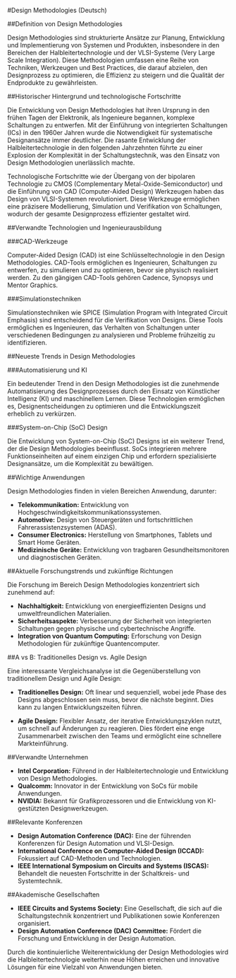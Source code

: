 #Design Methodologies (Deutsch)

##Definition von Design Methodologies

Design Methodologies sind strukturierte Ansätze zur Planung, Entwicklung und Implementierung von Systemen und Produkten, insbesondere in den Bereichen der Halbleitertechnologie und der VLSI-Systeme (Very Large Scale Integration). Diese Methodologien umfassen eine Reihe von Techniken, Werkzeugen und Best Practices, die darauf abzielen, den Designprozess zu optimieren, die Effizienz zu steigern und die Qualität der Endprodukte zu gewährleisten.

##Historischer Hintergrund und technologische Fortschritte

Die Entwicklung von Design Methodologies hat ihren Ursprung in den frühen Tagen der Elektronik, als Ingenieure begannen, komplexe Schaltungen zu entwerfen. Mit der Einführung von integrierten Schaltungen (ICs) in den 1960er Jahren wurde die Notwendigkeit für systematische Designansätze immer deutlicher. Die rasante Entwicklung der Halbleitertechnologie in den folgenden Jahrzehnten führte zu einer Explosion der Komplexität in der Schaltungstechnik, was den Einsatz von Design Methodologien unerlässlich machte.

Technologische Fortschritte wie der Übergang von der bipolaren Technologie zu CMOS (Complementary Metal-Oxide-Semiconductor) und die Einführung von CAD (Computer-Aided Design) Werkzeugen haben das Design von VLSI-Systemen revolutioniert. Diese Werkzeuge ermöglichen eine präzisere Modellierung, Simulation und Verifikation von Schaltungen, wodurch der gesamte Designprozess effizienter gestaltet wird.

##Verwandte Technologien und Ingenieurausbildung

###CAD-Werkzeuge

Computer-Aided Design (CAD) ist eine Schlüsseltechnologie in den Design Methodologies. CAD-Tools ermöglichen es Ingenieuren, Schaltungen zu entwerfen, zu simulieren und zu optimieren, bevor sie physisch realisiert werden. Zu den gängigen CAD-Tools gehören Cadence, Synopsys und Mentor Graphics.

###Simulationstechniken

Simulationstechniken wie SPICE (Simulation Program with Integrated Circuit Emphasis) sind entscheidend für die Verifikation von Designs. Diese Tools ermöglichen es Ingenieuren, das Verhalten von Schaltungen unter verschiedenen Bedingungen zu analysieren und Probleme frühzeitig zu identifizieren.

##Neueste Trends in Design Methodologies

###Automatisierung und KI

Ein bedeutender Trend in den Design Methodologies ist die zunehmende Automatisierung des Designprozesses durch den Einsatz von Künstlicher Intelligenz (KI) und maschinellem Lernen. Diese Technologien ermöglichen es, Designentscheidungen zu optimieren und die Entwicklungszeit erheblich zu verkürzen.

###System-on-Chip (SoC) Design

Die Entwicklung von System-on-Chip (SoC) Designs ist ein weiterer Trend, der die Design Methodologies beeinflusst. SoCs integrieren mehrere Funktionseinheiten auf einem einzigen Chip und erfordern spezialisierte Designansätze, um die Komplexität zu bewältigen.

##Wichtige Anwendungen

Design Methodologies finden in vielen Bereichen Anwendung, darunter:

- **Telekommunikation:** Entwicklung von Hochgeschwindigkeitskommunikationssystemen.
- **Automotive:** Design von Steuergeräten und fortschrittlichen Fahrerassistenzsystemen (ADAS).
- **Consumer Electronics:** Herstellung von Smartphones, Tablets und Smart Home Geräten.
- **Medizinische Geräte:** Entwicklung von tragbaren Gesundheitsmonitoren und diagnostischen Geräten.

##Aktuelle Forschungstrends und zukünftige Richtungen

Die Forschung im Bereich Design Methodologies konzentriert sich zunehmend auf:

- **Nachhaltigkeit:** Entwicklung von energieeffizienten Designs und umweltfreundlichen Materialien.
- **Sicherheitsaspekte:** Verbesserung der Sicherheit von integrierten Schaltungen gegen physische und cybertechnische Angriffe.
- **Integration von Quantum Computing:** Erforschung von Design Methodologien für zukünftige Quantencomputer.

##A vs B: Traditionelles Design vs. Agile Design

Eine interessante Vergleichsanalyse ist die Gegenüberstellung von traditionellem Design und Agile Design:

- **Traditionelles Design:** Oft linear und sequenziell, wobei jede Phase des Designs abgeschlossen sein muss, bevor die nächste beginnt. Dies kann zu langen Entwicklungszeiten führen.
  
- **Agile Design:** Flexibler Ansatz, der iterative Entwicklungszyklen nutzt, um schnell auf Änderungen zu reagieren. Dies fördert eine enge Zusammenarbeit zwischen den Teams und ermöglicht eine schnellere Markteinführung.

##Verwandte Unternehmen

- **Intel Corporation:** Führend in der Halbleitertechnologie und Entwicklung von Design Methodologies.
- **Qualcomm:** Innovator in der Entwicklung von SoCs für mobile Anwendungen.
- **NVIDIA:** Bekannt für Grafikprozessoren und die Entwicklung von KI-gestützten Designwerkzeugen.

##Relevante Konferenzen

- **Design Automation Conference (DAC):** Eine der führenden Konferenzen für Design Automation und VLSI-Design.
- **International Conference on Computer-Aided Design (ICCAD):** Fokussiert auf CAD-Methoden und Technologien.
- **IEEE International Symposium on Circuits and Systems (ISCAS):** Behandelt die neuesten Fortschritte in der Schaltkreis- und Systemtechnik.

##Akademische Gesellschaften

- **IEEE Circuits and Systems Society:** Eine Gesellschaft, die sich auf die Schaltungstechnik konzentriert und Publikationen sowie Konferenzen organisiert.
- **Design Automation Conference (DAC) Committee:** Fördert die Forschung und Entwicklung in der Design Automation.

Durch die kontinuierliche Weiterentwicklung der Design Methodologies wird die Halbleitertechnologie weiterhin neue Höhen erreichen und innovative Lösungen für eine Vielzahl von Anwendungen bieten.